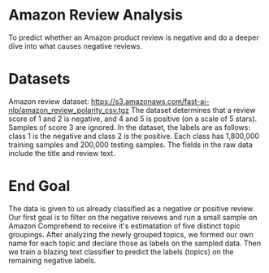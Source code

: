 # Amazon Review Analysis
To predict whether an Amazon product review is negative and do a deeper dive into what causes negative reviews.

# Datasets
Amazon review dataset: https://s3.amazonaws.com/fast-ai-nlp/amazon_review_polarity_csv.tgz
The dataset determines that a review score of 1 and 2 is negative, and 4 and 5 is positive (on a scale of 5 stars). Samples of score 3 are ignored.
In the dataset, the labels are as follows: class 1 is the negative and class 2 is the positive. 
Each class has 1,800,000 training samples and 200,000 testing samples.
The fields in the raw data include the title and review text.

# End Goal
The data is given to us already classified as a negative or positive review. Our first goal is to filter on the negative reivews and run a small sample on Amazon Comprehend to receive it's estimatation of five distinct topic groupings.
After analyzing the newly grouped topics, we formed our own name for each topic and declare those as labels on the sampled data. Then we train a blazing text classifier to predict the labels (topics) on the remaining negative labels.
